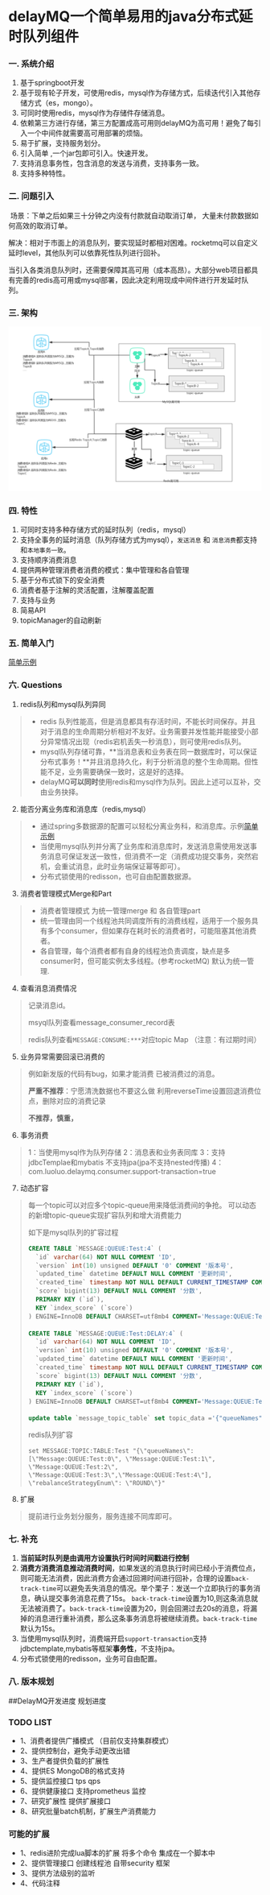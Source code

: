 #  delayMQ一个简单易用的java分布式延时队列组件

###  一. 系统介绍

1. 基于springboot开发
2. 基于现有轮子开发，可使用redis，mysql作为存储方式，后续迭代引入其他存储方式（es，mongo）。
3. 可同时使用redis，mysql作为存储件存储消息。
4. 依赖第三方进行存储，第三方配置成高可用则delayMQ为高可用！避免了每引入一个中间件就需要高可用部署的烦恼。
5. 易于扩展，支持服务划分。
6. 引入简单 ,一个jar包即可引入。快速开发。
7. 支持消息事务性，包含消息的发送与消费，支持事务一致。
8. 支持多种特性。

### 二. 问题引入

​	场景：下单之后如果三十分钟之内没有付款就自动取消订单， 大量未付款数据如何高效的取消订单。

​	解决：相对于市面上的消息队列，要实现延时都相对困难。rocketmq可以自定义延时level，其他队列可以依靠死性队列进行回补。

当引入各类消息队列时，还需要保障其高可用（成本高昂）。大部分web项目都具有完善的redis高可用或mysql部署，因此决定利用现成中间件进行开发延时队列。

### 三. 架构

 ![架构图](doc/image-20200819175155321.png)

### 四. 特性

1. 可同时支持多种存储方式的延时队列（redis，mysql）
2. 支持全事务的延时消息（队列存储方式为mysql），`发送消息` 和 `消息消费`都支持和`本地事务一致`。
4. 支持顺序消费消息
5. 提供两种管理消费者消费的模式：集中管理和各自管理
6. 基于分布式锁下的安全消费
7. 消费者基于注解的灵活配置，注解覆盖配置
7. 支持与业务
8. 简易API
9. topicManager的自动刷新

### 五. 简单入门

[简单示例](doc\Sample.md)

### 六. Questions

1. redis队列和mysql队列异同

> - redis 队列性能高，但是消息都具有存活时间，不能长时间保存。并且对于消息的生命周期分析相对不友好。业务需要并发性能并能接受小部分异常情况出现（redis宕机丢失一秒消息），则可使用redis队列。
> - mysql队列存储可靠，**当消息表和业务表在同一数据库时，可以保证分布式事务！**并且消息持久化，利于分析消息的整个生命周期。但性能不足，业务需要确保一致时，这是好的选择。
> - delayMQ**可以同时**使用redis和mysql作为队列。因此上述可以互补，交由业务抉择。

2. 能否分离业务库和消息库（redis,mysql）

> - 通过spring多数据源的配置可以轻松分离业务科，和消息库。示例[简单示例](Sample.md)
> - 当使用mysql队列并分离了业务库和消息库时，发送消息需使用发送事务消息可保证发送一致性，但消费不一定（消费成功提交事务，突然宕机，会重试消息，此时业务端保证幂等即可）。
> - 分布式锁使用的redisson，也可自由配置数据源。

3. 消费者管理模式Merge和Part

> - 消费者管理模式 为统一管理merge 和 各自管理part
> - 统一管理由同一个线程池共同调度所有的消费线程，适用于一个服务具有多个consumer，但如果存在耗时长的消费者时，可能阻塞其他消费者。
> - 各自管理，每个消费者都有自身的线程池负责调度，缺点是多consumer时，但可能实例太多线程。(参考rocketMQ)
默认为统一管理.

4. 查看消息消费情况

> 记录消息id。
>
> msyql队列查看message_consumer_record表
>
> redis队列查看`MESSAGE:CONSUME:***`对应topic Map （注意：有过期时间）

5. 业务异常需要回滚已消费的

> 例如新发版的代码有bug，如果才能消费 已被消费过的消息。
>
> **严重不推荐**：宁愿清洗数据也不要这么做
> 利用reverseTime设置回退消费位点，删除对应的消费记录
>
> **不推荐，慎重，**


6. 事务消费

> 1：当使用mysql作为队列存储 
> 2：消息表和业务表同库 
> 3：支持jdbcTemplae和mybatis 不支持jpa(jpa不支持nested传播)
> 4：com.luoluo.delaymq.consumer.support-transaction=true

7. 动态扩容
> 每一个topic可以对应多个topic-queue用来降低消费间的争抢。
> 可以动态的新增topic-queue实现扩容队列和增大消费能力
>
> 如下是mysql队列的扩容过程
> ~~~sql
> CREATE TABLE `MESSAGE:QUEUE:Test:4` (
>   `id` varchar(64) NOT NULL COMMENT 'ID',
>   `version` int(10) unsigned DEFAULT '0' COMMENT '版本号',
>   `updated_time` datetime DEFAULT NULL COMMENT '更新时间',
>   `created_time` timestamp NOT NULL DEFAULT CURRENT_TIMESTAMP COMMENT '操作时间',
>   `score` bigint(13) DEFAULT NULL COMMENT '分数',
>   PRIMARY KEY (`id`),
>   KEY `index_score` (`score`)
> ) ENGINE=InnoDB DEFAULT CHARSET=utf8mb4 COMMENT='Message:QUEUE:Test:4顺序表';
> 
> CREATE TABLE `MESSAGE:QUEUE:Test:DELAY:4` (
>   `id` varchar(64) NOT NULL COMMENT 'ID',
>   `version` int(10) unsigned DEFAULT '0' COMMENT '版本号',
>   `updated_time` datetime DEFAULT NULL COMMENT '更新时间',
>   `created_time` timestamp NOT NULL DEFAULT CURRENT_TIMESTAMP COMMENT '操作时间',
>   `score` bigint(13) DEFAULT NULL COMMENT '分数',
>   PRIMARY KEY (`id`),
>   KEY `index_score` (`score`)
> ) ENGINE=InnoDB DEFAULT CHARSET=utf8mb4 COMMENT='Message:QUEUE:Test:DELAY:4顺序表';
> 
> update table `message_topic_table` set topic_data ='{"queueNames": ["Message:QUEUE:Test:0", "Message:QUEUE:Test:1", "Message:QUEUE:Test:2", "Message:QUEUE:Test:3","Message:QUEUE:Test:4"], "rebalanceStrategyEnum": "ROUND"}' where id ='Test';
> ~~~
>
> redis队列扩容
>
> ~~~
> set MESSAGE:TOPIC:TABLE:Test "{\"queueNames\": [\"Message:QUEUE:Test:0\", \"Message:QUEUE:Test:1\", \"Message:QUEUE:Test:2\", \"Message:QUEUE:Test:3\",\"Message:QUEUE:Test:4\"], \"rebalanceStrategyEnum\": \"ROUND\"}"
> ~~~

8. 扩展

> 提前进行业务划分服务，服务连接不同库即可。

### 七. 补充

1. **当前延时队列是由调用方设置执行时间时间戳进行控制**
2. **消费方消费消息推动消费时间**，如果发送的消息执行时间已经小于消费位点，则可能无法消费，因此消费方会通过回溯时间进行回补，合理的设置`back-track-time`可以避免丢失消息的情况。举个栗子：发送一个立即执行的事务消息，确认提交事务消息花费了15s。 `back-track-time`设置为10,则这条消息就无法被消费了。`back-track-time`设置为20，则会回溯过去20s的消息，将漏掉的消息进行重补消费，那么这条事务消息将被继续消费。`back-track-time`默认为15s。
3. 当使用mysql队列时，消费端开启`support-transaction`支持jdbctemplate,mybatis等框架**事务性**，不支持jpa。
4. 分布式锁使用的redisson，业务可自由配置。

### 八. 版本规划

##DelayMQ开发进度 规划进度

### TODO LIST
- 1、消费者提供广播模式 （目前仅支持集群模式）
- 2、提供控制台，避免手动更改出错
- 3、生产者提供负载的扩展性
- 4、提供ES MongoDB的格式支持
- 5、提供监控接口 tps qps 
- 6、提供健康接口 支持prometheus 监控
- 7、研究扩展性 提供扩展接口 
- 8、研究批量batch机制，扩展生产消费能力

### 可能的扩展

- 1、redis进阶完成lua脚本的扩展 将多个命令 集成在一个脚本中
- 2、提供管理接口 创建线程池 自带security 框架
- 3、提供方法级别的监听
- 4、代码注释

